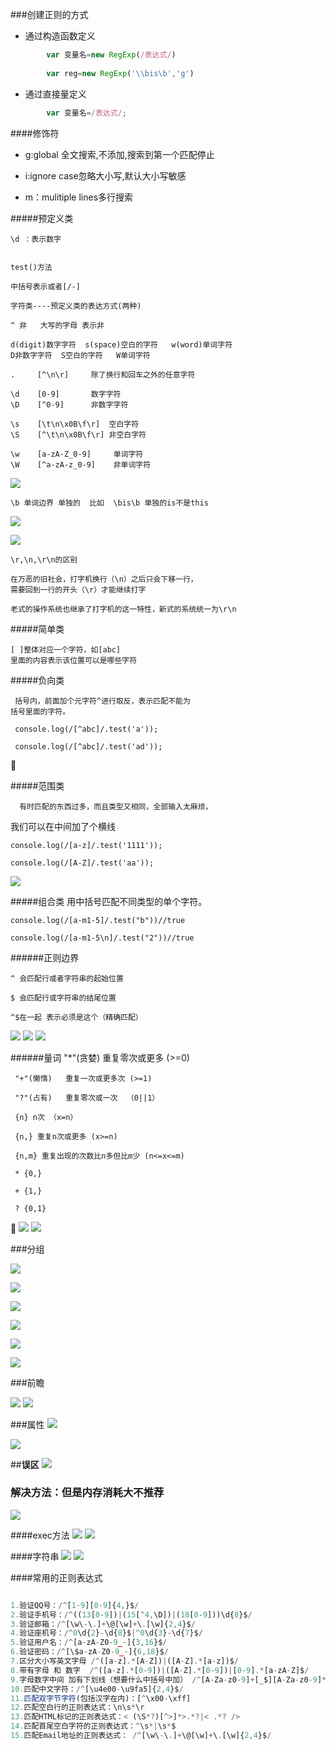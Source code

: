 ###创建正则的方式

 * 通过构造函数定义
 
```js
        var 变量名=new RegExp(/表达式/)
        
        var reg=new RegExp('\\bis\b','g')        
```

 * 通过直接量定义
```js
        var 变量名=/表达式/;
```

####修饰符



* g:global 全文搜索,不添加,搜索到第一个匹配停止

* i:ignore case忽略大小写,默认大小写敏感

* m：mulitiple lines多行搜索



#####预定义类

    \d ：表示数字


    test()方法

    中括号表示或者[/-]

    字符类----预定义类的表达方式(两种)

    ^ 非   大写的字母 表示非

    d(digit)数字字符  s(space)空白的字符   w(word)单词字符
    D非数字字符  S空白的字符   W单词字符

    .     [^\n\r]     除了换行和回车之外的任意字符

    \d    [0-9]       数字字符
    \D    [^0-9]      非数字字符 
    
    \s    [\t\n\x0B\f\r]  空白字符
    \S    [^\t\n\x0B\f\r] 非空白字符

    \w    [a-zA-Z_0-9]     单词字符
    \W    [^a-zA-z_0-9]    非单词字符
    
   ![](/assets/QQ截图20170801154410.png)


    \b 单词边界 单独的  比如  \bis\b 单独的is不是this
    
   ![](/assets/QQ截图20170801134700.png)
 

   ![](/assets/QQ截图20170801152048.png)
 

    \r,\n,\r\n的区别

    在万恶的旧社会，打字机换行（\n）之后只会下移一行，
    需要回到一行的开头（\r）才能继续打字

    老式的操作系统也继承了打字机的这一特性，新式的系统统一为\r\n



#####简单类
    


    [ ]整体对应一个字符，如[abc] 
    里面的内容表示该位置可以是哪些字符

#####负向类

     括号内，前面加个元字符^进行取反，表示匹配不能为
    括号里面的字符。 

     console.log(/[^abc]/.test('a'));

     console.log(/[^abc]/.test('ad'));

 



#####范围类

      有时匹配的东西过多，而且类型又相同，全部输入太麻烦，
我们可以在中间加了个横线 

    console.log(/[a-z]/.test('1111'));

    console.log(/[A-Z]/.test('aa'));

   

 ![](/assets/QQ截图20170801154121.png)


#####组合类
     用中括号匹配不同类型的单个字符。 

    console.log(/[a-m1-5]/.test("b"))//true

    console.log(/[a-m1-5\n]/.test("2"))//true

######正则边界
    

    ^ 会匹配行或者字符串的起始位置

    $ 会匹配行或字符串的结尾位置

    ^$在一起 表示必须是这个（精确匹配）

   ![](/assets/QQ截图20170801154652.png)
   ![](/assets/QQ截图20170801155043.png)
   ![](/assets/QQ截图20170801155739.png)


######量词
     "*"(贪婪)   重复零次或更多 (>=0)

     "+"(懒惰)   重复一次或更多次 (>=1)

     "?"(占有)   重复零次或一次  （0||1）

     {n} n次 （x=n） 

     {n,} 重复n次或更多 (x>=n)

     {n,m} 重复出现的次数比n多但比m少 (n<=x<=m)

     * {0,}

     + {1,}

     ? {0,1}

     ![](/assets/QQ截图20170801161434.png)
    ![](/assets/QQ截图20170801161617.png)


###分组

   ![](/assets/QQ截图20170801162116.png)


   ![](/assets/QQ截图20170801162413.png)

   ![](/assets/QQ截图20170801162649.png)

   ![](/assets/QQ截图20170801162749.png)

   ![](/assets/QQ截图20170801163305.png)

   ![](/assets/QQ截图20170801163402.png)


###前瞻

   ![](/assets/QQ截图20170801163834.png)
   ![](/assets/QQ截图20170801171353.png)

###属性
   ![](/assets/QQ截图20170801172244.png)

   ![](/assets/QQ截图20170801173152.png)


##**误区**
  ![](/assets/误区.png)

  ### 解决方法：但是内存消耗大不推荐

  ![](/assets/QQ截图20170801174035.png)

####exec方法
   ![](/assets/QQ截图20170801174323.png)
   ![](/assets/QQ截图20170801174510.png)
   
####字符串
  ![](/assets/QQ截图20170801175925.png)
  ![](/assets/QQ截图20170801183515.png)


####常用的正则表达式

```js

1.验证QQ号：/^[1-9][0-9]{4,}$/
2.验证手机号：/^((13[0-9])|(15[^4,\D])|(18[0-9]))\d{8}$/
3.验证邮箱：/^[\w\-\.]+\@[\w]+\.[\w]{2,4}$/
4.验证座机号：/^0\d{2}-\d{8}$|^0\d{3}-\d{7}$/
5.验证用户名：/^[a-zA-Z0-9_-]{3,16}$/
6.验证密码：/^[\$a-zA-Z0-9_-]{6,18}$/
7.区分大小写英文字母 /^([a-z].*[A-Z])|([A-Z].*[a-z])$/   
8.带有字母 和 数字  /^([a-z].*[0-9])|([A-Z].*[0-9])|[0-9].*[a-zA-Z]$/   
9.字母数字中间 加有下划线（想要什么中括号中加） /^[A-Za-z0-9]+[_$][A-Za-z0-9]*$/   
10.匹配中文字符：/^[\u4e00-\u9fa5]{2,4}$/
11.匹配双字节字符(包括汉字在内)：[^\x00-\xff]
12.匹配空白行的正则表达式：\n\s*\r
13.匹配HTML标记的正则表达式：< (\S*?)[^>]*>.*?|< .*? />
14.匹配首尾空白字符的正则表达式：^\s*|\s*$
15.匹配Email地址的正则表达式： /^[\w\-\.]+\@[\w]+\.[\w]{2,4}$/


```
